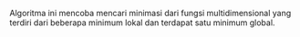 Algoritma ini mencoba mencari minimasi dari fungsi multidimensional yang terdiri dari beberapa minimum lokal dan terdapat satu minimum global.

